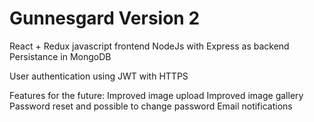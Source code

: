 <h1>Gunnesgard Version 2</h1>

React + Redux javascript frontend
NodeJs with Express as backend
Persistance in MongoDB

User authentication using JWT with HTTPS


Features for the future:
Improved image upload
Improved image gallery
Password reset and possible to change password
Email notifications